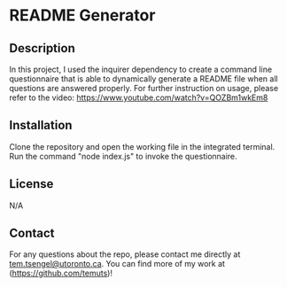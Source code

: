 # README Generator

## Description
In this project, I used the inquirer dependency to create a command line questionnaire that is able to dynamically generate a README file when all questions are answered properly. 
For further instruction on usage, please refer to the video: 
https://www.youtube.com/watch?v=QOZBm1wkEm8

## Installation 
Clone the repository and open the working file in the integrated terminal. Run the command "node index.js" to invoke the questionnaire. 

## License
N/A

## Contact
For any questions about the repo, please contact me directly at tem.tsengel@utoronto.ca. You can find more of my work at (https://github.com/temuts)!